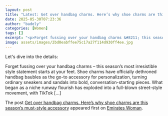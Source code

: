 ```yaml
---
layout: post
title: "Latest: Get over handbag charms. Here’s why shoe charms are this season’s must-style accessory"
date: 2025-05-30T07:23:36
author: "badely"
categories: [Women]
tags: []
excerpt: "<p>Forget fussing over your handbag charms &#8211; this season’s most irresistible style statement starts at your feet. Shoe charms have officially de"
image: assets/images/2bd0eabffee75c17a27f114d930ff4ee.jpg
---
```


Let's dive into the details: <p>Forget fussing over your handbag charms &#8211; this season’s most irresistible style statement starts at your feet. Shoe charms have officially dethroned handbag baubles as the go-to accessory for personalization, turning ordinary sneakers and sandals into bold, conversation-starting pieces. What began as a niche runway flourish has exploded into a full-blown street-style movement, with TikTok [&#8230;]</p>
<p>The post <a href="https://emirateswoman.com/shoe-charms-trending/" rel="nofollow">Get over handbag charms. Here&#8217;s why shoe charms are this season&#8217;s must-style accessory</a> appeared first on <a href="https://emirateswoman.com" rel="nofollow">Emirates Woman</a>.</p>

